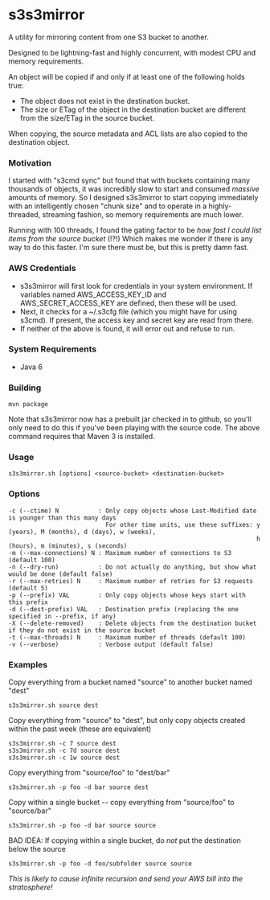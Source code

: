 s3s3mirror
==========

A utility for mirroring content from one S3 bucket to another.

Designed to be lightning-fast and highly concurrent, with modest CPU and memory requirements.

An object will be copied if and only if at least one of the following holds true:

* The object does not exist in the destination bucket.
* The size or ETag of the object in the destination bucket are different from the size/ETag in the source bucket.

When copying, the source metadata and ACL lists are also copied to the destination object.

### Motivation

I started with "s3cmd sync" but found that with buckets containing many thousands of objects, it was incredibly slow
to start and consumed *massive* amounts of memory. So I designed s3s3mirror to start copying immediately with an intelligently
chosen "chunk size" and to operate in a highly-threaded, streaming fashion, so memory requirements are much lower.

Running with 100 threads, I found the gating factor to be *how fast I could list items from the source bucket* (!?!)
Which makes me wonder if there is any way to do this faster. I'm sure there must be, but this is pretty damn fast.

### AWS Credentials

* s3s3mirror will first look for credentials in your system environment. If variables named AWS\_ACCESS\_KEY\_ID and AWS\_SECRET\_ACCESS\_KEY are defined, then these will be used.
* Next, it checks for a ~/.s3cfg file (which you might have for using s3cmd). If present, the access key and secret key are read from there.
* If neither of the above is found, it will error out and refuse to run.

### System Requirements

* Java 6

### Building

    mvn package

Note that s3s3mirror now has a prebuilt jar checked in to github, so you'll only need to do this if you've been playing with the source code.
The above command requires that Maven 3 is installed.

### Usage

    s3s3mirror.sh [options] <source-bucket> <destination-bucket>

### Options

    -c (--ctime) N           : Only copy objects whose Last-Modified date is younger than this many days
                               For other time units, use these suffixes: y (years), M (months), d (days), w (weeks),
                                                                         h (hours), m (minutes), s (seconds)
    -m (--max-connections) N : Maximum number of connections to S3 (default 100)
    -n (--dry-run)           : Do not actually do anything, but show what would be done (default false)
    -r (--max-retries) N     : Maximum number of retries for S3 requests (default 5)
    -p (--prefix) VAL        : Only copy objects whose keys start with this prefix
    -d (--dest-prefix) VAL   : Destination prefix (replacing the one specified in --prefix, if any)
    -X (--delete-removed)    : Delete objects from the destination bucket if they do not exist in the source bucket
    -t (--max-threads) N     : Maximum number of threads (default 100)
    -v (--verbose)           : Verbose output (default false)

### Examples

Copy everything from a bucket named "source" to another bucket named "dest"

    s3s3mirror.sh source dest

Copy everything from "source" to "dest", but only copy objects created within the past week (these are equivalent)

    s3s3mirror.sh -c 7 source dest
    s3s3mirror.sh -c 7d source dest
    s3s3mirror.sh -c 1w source dest

Copy everything from "source/foo" to "dest/bar"

    s3s3mirror.sh -p foo -d bar source dest

Copy within a single bucket -- copy everything from "source/foo" to "source/bar"

    s3s3mirror.sh -p foo -d bar source source

BAD IDEA: If copying within a single bucket, do *not* put the destination below the source

    s3s3mirror.sh -p foo -d foo/subfolder source source
*This is likely to cause infinite recursion and send your AWS bill into the stratosphere!*


